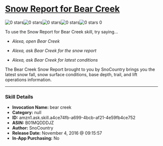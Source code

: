 # [Snow Report for Bear Creek](http://alexa.amazon.com/#skills/amzn1.ask.skill.a4ce74fb-a699-4bcb-af21-4e59fb4ce752)
![0 stars](../../images/ic_star_border_black_18dp_1x.png)![0 stars](../../images/ic_star_border_black_18dp_1x.png)![0 stars](../../images/ic_star_border_black_18dp_1x.png)![0 stars](../../images/ic_star_border_black_18dp_1x.png)![0 stars](../../images/ic_star_border_black_18dp_1x.png) 0

To use the Snow Report for Bear Creek skill, try saying...

* *Alexa, open Bear Creek*

* *Alexa, ask Bear Creek for the snow report*

* *Alexa, ask Bear Creek for latest conditions*

The Bear Creek Snow Report brought to you by SnoCountry brings you the latest snow fall, snow surface conditions,  base depth, trail, and lift operations information.

***

### Skill Details

* **Invocation Name:** bear creek
* **Category:** null
* **ID:** amzn1.ask.skill.a4ce74fb-a699-4bcb-af21-4e59fb4ce752
* **ASIN:** B01MQDDDJZ
* **Author:** SnoCountry
* **Release Date:** November 4, 2016 @ 09:15:57
* **In-App Purchasing:** No
